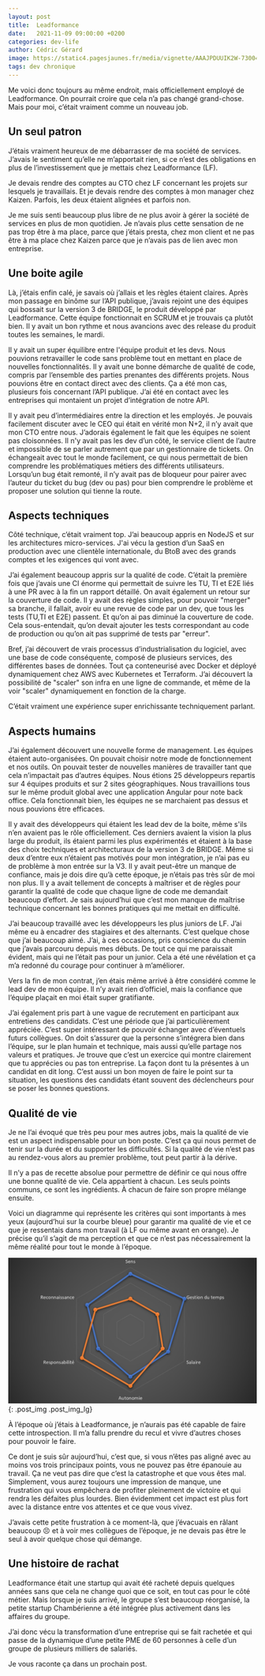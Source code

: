 ```yaml
---
layout: post
title:  Leadformance
date:   2021-11-09 09:00:00 +0200
categories: dev-life
author: Cédric Gérard
image: https://static4.pagesjaunes.fr/media/vignette/AAAJPDUUIK2W-73004.gif
tags: dev chronique
---
```


Me voici donc toujours au même endroit, mais officiellement employé de Leadformance. On pourrait croire que cela n’a pas changé grand-chose. Mais pour moi, c’était vraiment comme un nouveau job.

## Un seul patron

J’étais vraiment heureux de me débarrasser de ma société de services. J’avais le sentiment qu’elle ne m’apportait rien, si ce n’est des obligations en plus de l’investissement que je mettais chez Leadformance (LF).

Je devais rendre des comptes au CTO chez LF concernant les projets sur lesquels je travaillais. Et je devais rendre des comptes à mon manager chez Kaizen. Parfois, les deux étaient alignées et parfois non.

Je me suis senti beaucoup plus libre de ne plus avoir à gérer la société de services en plus de mon quotidien. Je n’avais plus cette sensation de ne pas trop être à ma place, parce que j’étais presta, chez mon client et ne pas être à ma place chez Kaizen parce que je n’avais pas de lien avec mon entreprise.

## Une boite agile

Là, j’étais enfin calé, je savais où j’allais et les règles étaient claires. Après mon passage en binôme sur l’API publique, j’avais rejoint une des équipes qui bossait sur la version 3 de BRIDGE, le produit développé par Leadformance. Cette équipe fonctionnait en SCRUM et je trouvais ça plutôt bien. Il y avait un bon rythme et nous avancions avec des release du produit toutes les semaines, le mardi. 

Il y avait un super équilibre entre l'équipe produit et les devs. Nous pouvions retravailler le code sans problème tout en mettant en place de nouvelles fonctionnalités. Il y avait une bonne démarche de qualité de code, compris par l’ensemble des parties prenantes des différents projets. Nous pouvions être en contact direct avec des clients. Ça a été mon cas, plusieurs fois concernant l’API publique. J’ai été en contact avec les entreprises qui montaient un projet d’intégration de notre API.

Il y avait peu d’intermédiaires entre la direction et les employés. Je pouvais facilement discuter avec le CEO qui était en vérité mon N+2, il n’y avait que mon CTO entre nous. J’adorais également le fait que les équipes ne soient pas cloisonnées. Il n'y avait pas les dev d’un côté, le service client de l’autre et impossible de se parler autrement que par un gestionnaire de tickets. On échangeait avec tout le monde facilement, ce qui nous permettait de bien comprendre les problématiques métiers des différents utilisateurs. Lorsqu’un bug était remonté, il n’y avait pas de bloqueur pour pairer avec l’auteur du ticket du bug (dev ou pas) pour bien comprendre le problème et proposer une solution qui tienne la route.

## Aspects techniques

Côté technique, c’était vraiment top. J’ai beaucoup appris en NodeJS et sur les architectures micro-services. J'ai vécu la gestion d’un SaaS en production avec une clientèle internationale, du BtoB avec des grands comptes et les exigences qui vont avec.

J’ai également beaucoup appris sur la qualité de code. C’était la première fois que j’avais une CI énorme qui permettait de suivre les TU, TI et E2E liés à une PR avec à la fin un rapport détaillé. On avait également un retour sur la couverture de code. Il y avait des règles simples, pour pouvoir "merger" sa branche, il fallait, avoir eu une revue de code par un dev, que tous les tests (TU,TI et E2E) passent. Et qu’on ai pas diminué la couverture de code. Cela sous-entendait, qu’on devait ajouter les tests correspondant au code de production ou qu’on ait pas supprimé de tests par "erreur".

Bref, j’ai découvert de vrais processus d’industrialisation du logiciel, avec une base de code conséquente, composé de plusieurs services, des différentes bases de données. Tout ça conteneurisé avec Docker et déployé dynamiquement chez AWS avec Kubernetes et Terraform. J’ai découvert la possibilité de "scaler" son infra en une ligne de commande, et même de la voir "scaler" dynamiquement en fonction de la charge.

C’était vraiment une expérience super enrichissante techniquement parlant.

## Aspects humains

J’ai également découvert une nouvelle forme de management. Les équipes étaient auto-organisées. On pouvait choisir notre mode de fonctionnement et nos outils. On pouvait tester de nouvelles manières de travailler tant que cela n’impactait pas d’autres équipes. Nous étions 25 développeurs repartis sur 4 équipes produits et sur 2 sites géographiques. Nous travaillions tous sur le même produit global avec une application Angular pour note back office. Cela fonctionnait bien, les équipes ne se marchaient pas dessus et nous pouvions être efficaces.

Il y avait des développeurs qui étaient les lead dev de la boite, même s'ils n’en avaient pas le rôle officiellement. Ces derniers avaient la vision la plus large du produit, ils étaient parmi les plus expérimentés et étaient à la base des choix techniques et architecturaux de la version 3 de BRIDGE. Même si deux d’entre eux n’étaient pas motivés pour mon intégration, je n’ai pas eu de problème à mon entrée sur la V3. Il y avait peut-être un manque de confiance, mais je dois dire qu’à cette époque, je n’étais pas très sûr de moi non plus. Il y a avait tellement de concepts à maîtriser et de règles pour garantir la qualité de code que chaque ligne de code me demandait beaucoup d’effort. Je sais aujourd’hui que c’est mon manque de maîtrise technique concernant les bonnes pratiques qui me mettait en difficulté.

J’ai beaucoup travaillé avec les développeurs les plus juniors de LF. J’ai même eu à encadrer des stagiaires et des alternants. C’est quelque chose que j’ai beaucoup aimé. J’ai, à ces occasions, pris conscience du chemin que j’avais parcouru depuis mes débuts. De tout ce qui me paraissait évident, mais qui ne l’était pas pour un junior. Cela a été une révélation et ça m’a redonné du courage pour continuer à m’améliorer.

Vers la fin de mon contrat, j’en étais même arrivé à être considéré comme le lead dev de mon équipe. Il n’y avait rien d’officiel, mais la confiance que l’équipe plaçait en moi était super gratifiante.

J’ai également pris part à une vague de recrutement en participant aux entretiens des candidats. C’est une période que j’ai particulièrement appréciée. C’est super intéressant de pouvoir échanger avec d’éventuels futurs collègues. On doit s’assurer que la personne s’intégrera bien dans l’équipe, sur le plan humain et technique, mais aussi qu’elle partage nos valeurs et pratiques. Je trouve que c’est un exercice qui montre clairement que tu apprécies ou pas ton entreprise. La façon dont tu la présentes à un candidat en dit long. C’est aussi un bon moyen de faire le point sur ta situation, les questions des candidats étant souvent des déclencheurs pour se poser les bonnes questions.

## Qualité de vie

Je ne l’ai évoqué que très peu pour mes autres jobs, mais la qualité de vie est un aspect indispensable pour un bon poste. C’est ça qui nous permet de tenir sur la durée et du supporter les difficultés. Si la qualité de vie n’est pas au rendez-vous alors au premier problème, tout peut partir à la dérive.

Il n’y a pas de recette absolue pour permettre de définir ce qui nous offre une bonne qualité de vie. Cela appartient à chacun. Les seuls points communs, ce sont les ingrédients. À chacun de faire son propre mélange ensuite.

Voici un diagramme qui représente les critères qui sont importants à mes yeux (aujourd’hui sur la courbe bleue) pour garantir ma qualité de vie et ce que je ressentais dans mon travail (à LF ou même avant en orange). Je précise qu’il s’agit de ma perception et que ce n’est pas nécessairement la même réalité pour tout le monde à l’époque.

![qualite de vie](/assets/posts/leadformance/graph_qualite_vie.jpg){: .post_img .post_img_lg}

À l’époque où j’étais à Leadformance, je n’aurais pas été capable de faire cette introspection. Il m’a fallu prendre du recul et vivre d’autres choses pour pouvoir le faire.

Ce dont je suis sûr aujourd’hui, c’est que, si vous n’êtes pas aligné avec au moins vos trois principaux points, vous ne pouvez pas être épanouie au travail. Ça ne veut pas dire que c’est la catastrophe et que vous êtes mal. Simplement, vous aurez toujours une impression de manque, une frustration qui vous empêchera de profiter pleinement de victoire et qui rendra les défaites plus lourdes. Bien évidemment cet impact est plus fort avec la distance entre vos attentes et ce que vous vivez.

J’avais cette petite frustration à ce moment-là, que j’évacuais en râlant beaucoup 😣 et à voir mes collègues de l’époque, je ne devais pas être le seul à avoir quelque chose qui démange.

## Une histoire de rachat

Leadformance était une startup qui avait été racheté depuis quelques années sans que cela ne change quoi que ce soit, en tout cas pour le côté métier. Mais lorsque je suis arrivé, le groupe s’est beaucoup réorganisé, la petite startup Chambérienne a été intégrée plus activement dans les affaires du groupe.

J’ai donc vécu la transformation d’une entreprise qui se fait rachetée et qui passe de la dynamique d’une petite PME de 60 personnes à celle d’un groupe de plusieurs milliers de salariés.

Je vous raconte ça dans un prochain post.